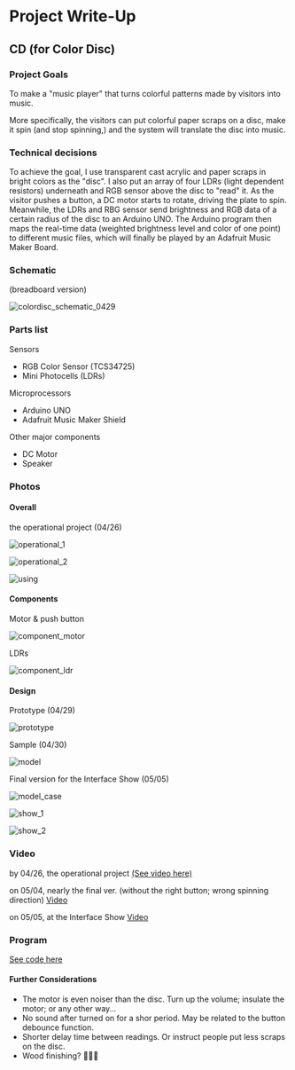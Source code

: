 # Project Write-Up

## CD (for Color Disc)

### Project Goals

To make a "music player" that turns colorful patterns made by visitors into music.

More specifically, the visitors can put colorful paper scraps on a disc, make it spin (and stop spinning,) and the system will translate the disc into music.



### Technical decisions

To achieve the goal, I use transparent cast acrylic and paper scraps in bright colors as the "disc". I also put an array of four LDRs (light dependent resistors) underneath and RGB sensor above the disc to "read" it. As the visitor pushes a button, a DC motor starts to rotate, driving the plate to spin. Meanwhile, the LDRs and RBG sensor send brightness and RGB data of a certain radius of the disc to an Arduino UNO. The Arduino program then maps the real-time data (weighted brightness level and color of one point) to different music files, which will finally be played by an Adafruit Music Maker Board.



### Schematic

(breadboard version)

![colordisc_schematic_0429](images/colordisc_schematic_0429.jpg)



### Parts list

Sensors

- RGB Color Sensor (TCS34725)
- Mini Photocells (LDRs)

Microprocessors

- Arduino UNO
- Adafruit Music Maker Shield

Other major components

- DC Motor
- Speaker



### Photos

#### Overall

the operational project (04/26)

![operational_1](images/operational_1.jpg)

![operational_2](images/operational_2.jpg)

![using](images/using.png)



#### Components

Motor & push button

![component_motor](images/component_motor.jpg)



LDRs

![component_ldr](images/component_ldr.jpg)



#### Design

Prototype (04/29)

![prototype](images/prototype.jpg)



Sample (04/30)

![model](images/model.jpg)



Final version for the Interface Show (05/05)

![model_case](images/model_case.jpg)

![show_1](images/show_1.jpg)

![show_2](images/show_2.jpg)




### Video

by 04/26, the operational project [(See video here)](https://drive.google.com/open?id=1RIEyPjVpPg-VxG7BVmZRiryRxkMbb5bu)

on 05/04, nearly the final ver. (without the right button; wrong spinning direction)  [Video](https://drive.google.com/file/d/1woCvt96vzGdoye3V9ALgNRqGUC_0BaT7/view?usp=sharing)

on 05/05, at the Interface Show [Video](https://drive.google.com/file/d/1UkFJ53uAxLe0IATmhcMFJ5hKjCTapOh1/view?usp=sharing)

### Program

[See code here](program/colordisc)



#### Further Considerations

- The motor is even noiser than the disc. Turn up the volume; insulate the motor; or any other way...
- No sound after turned on for a shor period. May be related to the button debounce function.
- Shorter delay time between readings. Or instruct people put less scraps on the disc.
- Wood finishing? 👋👋👋
